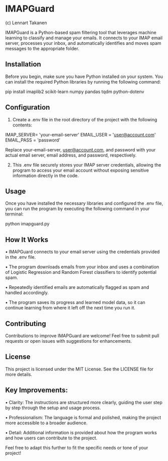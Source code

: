 # IMAPGuard

(c) Lennart Takanen 

IMAPGuard is a Python-based spam filtering tool that leverages machine learning to classify and manage your emails. It connects to your IMAP email server, processes your inbox, and automatically identifies and moves spam messages to the appropriate folder.

## Installation

Before you begin, make sure you have Python installed on your system. You can install the required Python libraries by running the following command:

pip install imaplib2 scikit-learn numpy pandas tqdm python-dotenv

## Configuration
1. Create a .env file in the root directory of the project with the following contents:

IMAP_SERVER= 'your-email-server'
EMAIL_USER = 'user@account.com'
EMAIL_PASS = 'password'

Replace your-email-server, user@account.com, and password with your actual email server, email address, and password, respectively.

2. This .env file securely stores your IMAP server credentials, allowing the program to access your email account without exposing sensitive information directly in the code.

## Usage

Once you have installed the necessary libraries and configured the .env file, you can run the program by executing the following command in your terminal:

python imapguard.py

## How It Works

• IMAPGuard connects to your email server using the credentials provided in the .env file.

• The program downloads emails from your inbox and uses a combination of Logistic Regression and Random Forest classifiers to identify potential spam.

• Repeatedly identified emails are automatically flagged as spam and handled accordingly.

• The program saves its progress and learned model data, so it can continue learning from where it left off the next time you run it.

## Contributing

Contributions to improve IMAPGuard are welcome! Feel free to submit pull requests or open issues with suggestions for enhancements.

## License

This project is licensed under the MIT License. See the LICENSE file for more details.

## Key Improvements:

• Clarity: The instructions are structured more clearly, guiding the user step by step through the setup and usage process.

• Professionalism: The language is formal and polished, making the project more accessible to a broader audience.

• Detail: Additional information is provided about how the program works and how users can contribute to the project.

Feel free to adapt this further to fit the specific needs or tone of your project!
